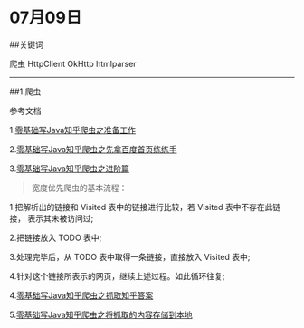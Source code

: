 # 07月09日

##关键词

爬虫 HttpClient OkHttp htmlparser

***

##1.爬虫

参考文档

1.[零基础写Java知乎爬虫之准备工作](http://www.jb51.net/article/57189.htm)

2.[零基础写Java知乎爬虫之先拿百度首页练练手](http://www.jb51.net/article/57193.htm)

3.[零基础写Java知乎爬虫之进阶篇](http://www.jb51.net/article/57207.htm)

>宽度优先爬虫的基本流程：

1.把解析出的链接和 Visited 表中的链接进行比较，若 Visited 表中不存在此链接， 表示其未被访问过;

2.把链接放入 TODO 表中;

3.处理完毕后，从 TODO 表中取得一条链接，直接放入 Visited 表中;

4.针对这个链接所表示的网页，继续上述过程。如此循环往复;

>

4.[零基础写Java知乎爬虫之抓取知乎答案](http://www.jb51.net/article/57203.htm)

5.[零基础写Java知乎爬虫之将抓取的内容存储到本地](http://www.jb51.net/article/57206.htm)

